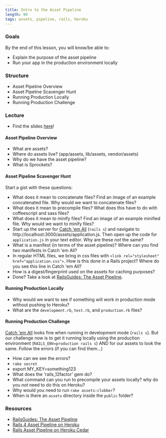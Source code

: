 ```yaml
---
title: Intro to the Asset Pipeline
length: 90
tags: assets, pipeline, rails, heroku
---
```


### Goals

By the end of this lesson, you will know/be able to:

* Explain the purpose of the asset pipeline
* Run your app in the production environment locally

### Structure

* Asset Pipeline Overview
* Asset Pipeline Scavenger Hunt
* Running Production Locally 
* Running Production Challenge

### Lecture

* Find the slides [here](https://www.dropbox.com/s/910ifbqmy22l7ua/intro-asset-pipeline.pdf?dl=0)!

#### Asset Pipeline Overview

* What are assets?
* Where do assets live? (app/assets, lib/assets, vendor/assets)
* Why do we have the asset pipeline?
* What is Sprockets? 

#### Asset Pipeline Scavenger Hunt

Start a gist with these questions:

* What does it mean to concatenate files? Find an image of an example concatenated file. Why would we want to concatenate files? 
* What does it mean to precompile files? What does this have to do with coffeescript and sass files?
* What does it mean to minify files? Find an image of an example minified file. Why would we want to minify files? 
* Start up the server for [Catch 'em All](https://github.com/rwarbelow/catch-em-all) (`rails s`) and navigate to http://localhost:3000/assets/application.js. Then open up the code for `application.js` in your text editor. Why are these *not* the same? 
* What is a manifest (in terms of the asset pipeline)? Where can you find *two* manifests in Catch 'em All? 
* In regular HTML files, we bring in css files with `<link rel="stylesheet" href="application.css">`. How is this done in a Rails project? Where do you see this line in Catch 'em All? 
* How is a digest/fingerprint used on the assets for caching purposes?
* Done? Take a look at [RailsGuides: The Asset Pipeline](http://guides.rubyonrails.org/asset_pipeline.html). 

#### Running Production Locally

* Why would we want to see if something will work in production mode without pushing to Heroku?
* What are the `development.rb`, `test.rb`, and `production.rb` files? 

#### Running Production Challenge

[Catch 'em All](https://github.com/rwarbelow/catch-em-all) looks fine when running in development mode (`rails s`). But our challenge now is to get it running locally using the production environment (`RAILS_ENV=production rails s`) AND for our assets to look the same. Follow the errors (if you can find them...) 

* How can we see the errors? 
* `rake secret`
* export MY_KEY=something123
* What does the 'rails_12factor' gem do?
* What command can you run to precompile your assets locally? why do you *not* need to do this on Heroku? 
* Why would you need to run `rake assets:clobber`?
* When is there an `assets` directory inside the `public` folder? 

### Resources

* [RailsGuides: The Asset Pipeline](http://guides.rubyonrails.org/asset_pipeline.html)
* [Rails 4 Asset Pipeline on Heroku](https://devcenter.heroku.com/articles/rails-4-asset-pipeline)
* [Rails Asset Pipeline on Heroku Cedar](https://devcenter.heroku.com/articles/rails-asset-pipeline)
